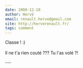 ```yaml
---
date: 2008-12-18
author: Hervé
email: renault.herve@gmail.com
site: http://herverenault.fr/
tags: comment
---
```


<p>Classe ! :)<br />
<br />
Il ne t'a rien couté ??? Tu l'as volé ?!<br />
</p>
---